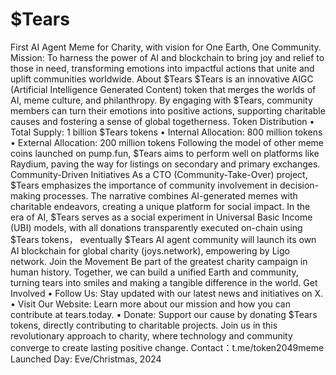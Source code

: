 # $Tears
First AI Agent Meme for Charity, with vision for One Earth, One Community.
Mission: To harness the power of AI and blockchain to bring joy and relief to those in need, transforming emotions into impactful actions that unite and uplift communities worldwide.
About $Tears
$Tears is an innovative AIGC (Artificial Intelligence Generated Content) token that merges the worlds of AI, meme culture, and philanthropy. By engaging with $Tears, community members can turn their emotions into positive actions, supporting charitable causes and fostering a sense of global togetherness.
Token Distribution 
•	Total Supply: 1 billion $Tears tokens
•	Internal Allocation: 800 million tokens
•	External Allocation: 200 million tokens
Following the model of other meme coins launched on pump.fun, $Tears aims to perform well on platforms like Raydium, paving the way for listings on secondary and primary exchanges.
Community-Driven Initiatives
As a CTO (Community-Take-Over) project, $Tears emphasizes the importance of community involvement in decision-making processes. The narrative combines AI-generated memes with charitable endeavors, creating a unique platform for social impact. In the era of AI, $Tears serves as a social experiment in Universal Basic Income (UBI) models, with all donations transparently executed on-chain using $Tears tokens， eventually $Tears AI agent community will launch its own AI blockchain for global charity (joys.network), empowering by Ligo network.
Join the Movement
Be part of the greatest charity campaign in human history. Together, we can build a unified Earth and community, turning tears into smiles and making a tangible difference in the world.
Get Involved
•	Follow Us: Stay updated with our latest news and initiatives on X.
•	Visit Our Website: Learn more about our mission and how you can contribute at tears.today.
•	Donate: Support our cause by donating $Tears tokens, directly contributing to charitable projects.
Join us in this revolutionary approach to charity, where technology and community converge to create lasting positive change.
Contact：t.me/token2049meme
Launched Day: Eve/Christmas, 2024
